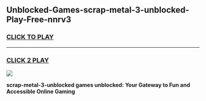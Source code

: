 
## Unblocked-Games-scrap-metal-3-unblocked-Play-Free-nnrv3
<h3>
<a href="https://premium76.site?title=scrap-metal-3-unblocked&ref=19M">CLICK TO PLAY</a></h3>
<hr>

<h3>
<a href="https://premium76.site?title=scrap-metal-3-unblocked&ref=19M">CLICK 2 PLAY</a>
  
</h3>

<a href="https://premium76.site?title=scrap-metal-3-unblocked&ref=19M"><img src="https://clearcache.store/games.png"></a>


**scrap-metal-3-unblocked games unblocked: Your Gateway to Fun and Accessible Online Gaming**
